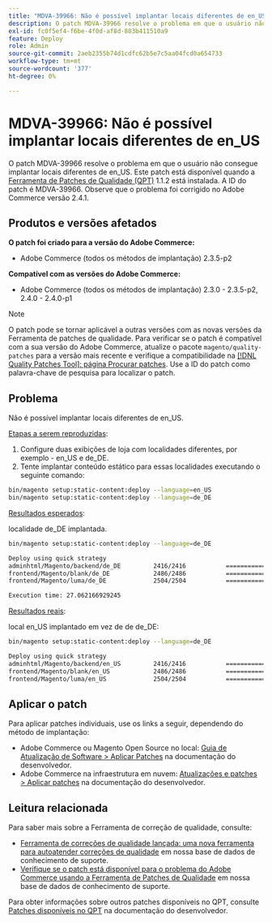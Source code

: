 ```yaml
---
title: "MDVA-39966: Não é possível implantar locais diferentes de en_US"
description: O patch MDVA-39966 resolve o problema em que o usuário não consegue implantar locais diferentes de en_US. Este patch está disponível quando a [Ferramenta de correções de qualidade (QPT)](/help/announcements/adobe-commerce-announcements/magento-quality-patches-released-new-tool-to-self-serve-quality-patches.md) 1.1.2 está instalada. A ID do patch é MDVA-39966. Observe que o problema foi corrigido no Adobe Commerce versão 2.4.1.
exl-id: fc0f5ef4-f6be-4f0d-af8d-803b411510a9
feature: Deploy
role: Admin
source-git-commit: 2aeb2355b74d1cdfc62b5e7c5aa04fcd0a654733
workflow-type: tm+mt
source-wordcount: '377'
ht-degree: 0%

---
```


# MDVA-39966: Não é possível implantar locais diferentes de en_US

O patch MDVA-39966 resolve o problema em que o usuário não consegue implantar locais diferentes de en_US. Este patch está disponível quando a [Ferramenta de Patches de Qualidade (QPT)](/help/announcements/adobe-commerce-announcements/magento-quality-patches-released-new-tool-to-self-serve-quality-patches.md) 1.1.2 está instalada. A ID do patch é MDVA-39966. Observe que o problema foi corrigido no Adobe Commerce versão 2.4.1.

## Produtos e versões afetados

**O patch foi criado para a versão do Adobe Commerce:**

* Adobe Commerce (todos os métodos de implantação) 2.3.5-p2

**Compatível com as versões do Adobe Commerce:**

* Adobe Commerce (todos os métodos de implantação) 2.3.0 - 2.3.5-p2, 2.4.0 - 2.4.0-p1

>[!NOTE]
>
>O patch pode se tornar aplicável a outras versões com as novas versões da Ferramenta de patches de qualidade. Para verificar se o patch é compatível com a sua versão do Adobe Commerce, atualize o pacote `magento/quality-patches` para a versão mais recente e verifique a compatibilidade na [[!DNL Quality Patches Tool]: página Procurar patches](https://experienceleague.adobe.com/tools/commerce-quality-patches/index.html). Use a ID do patch como palavra-chave de pesquisa para localizar o patch.

## Problema

Não é possível implantar locais diferentes de en_US.

<u>Etapas a serem reproduzidas</u>:

1. Configure duas exibições de loja com localidades diferentes, por exemplo - en_US e de_DE.
1. Tente implantar conteúdo estático para essas localidades executando o seguinte comando:

```bash
bin/magento setup:static-content:deploy --language=en_US
bin/magento setup:static-content:deploy --language=de_DE
```

<u>Resultados esperados</u>:

localidade de_DE implantada.

```bash
bin/magento setup:static-content:deploy --language=de_DE

Deploy using quick strategy
adminhtml/Magento/backend/de_DE         2416/2416           ============================ 100%   9 secs
frontend/Magento/blank/de_DE            2486/2486           ============================ 100%   7 secs
frontend/Magento/luma/de_DE             2504/2504           ============================ 100%   8 secs

Execution time: 27.062166929245
```

<u>Resultados reais</u>:

local en_US implantado em vez de de de_DE:

```bash
bin/magento setup:static-content:deploy --language=de_DE

Deploy using quick strategy
adminhtml/Magento/backend/en_US         2416/2416           ============================ 100%   2 secs
frontend/Magento/blank/en_US            2486/2486           ============================ 100%   1 sec
frontend/Magento/luma/en_US             2504/2504           ============================ 100%   2 secs
```

## Aplicar o patch

Para aplicar patches individuais, use os links a seguir, dependendo do método de implantação:

* Adobe Commerce ou Magento Open Source no local: [Guia de Atualização de Software > Aplicar Patches](https://experienceleague.adobe.com/en/docs/commerce-operations/tools/quality-patches-tool/usage) na documentação do desenvolvedor.
* Adobe Commerce na infraestrutura em nuvem: [Atualizações e patches > Aplicar patches](https://experienceleague.adobe.com/en/docs/commerce-cloud-service/user-guide/develop/upgrade/apply-patches) na documentação do desenvolvedor.

## Leitura relacionada

Para saber mais sobre a Ferramenta de correção de qualidade, consulte:

* [Ferramenta de correções de qualidade lançada: uma nova ferramenta para autoatender correções de qualidade](/help/announcements/adobe-commerce-announcements/magento-quality-patches-released-new-tool-to-self-serve-quality-patches.md) em nossa base de dados de conhecimento de suporte.
* [Verifique se o patch está disponível para o problema do Adobe Commerce usando a Ferramenta de Patches de Qualidade](/help/support-tools/patches-available-in-qpt-tool/check-patch-for-magento-issue-with-magento-quality-patches.md) em nossa base de dados de conhecimento de suporte.

Para obter informações sobre outros patches disponíveis no QPT, consulte [Patches disponíveis no QPT](https://experienceleague.adobe.com/tools/commerce-quality-patches/index.html) na documentação do desenvolvedor.
